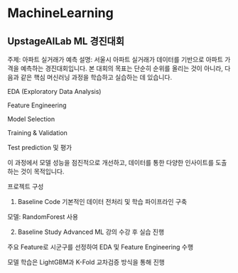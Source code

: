 # MachineLearning

## UpstageAILab ML 경진대회

주제: 아파트 실거래가 예측
설명:
서울시 아파트 실거래가 데이터를 기반으로 아파트 가격을 예측하는 경진대회입니다.
본 대회의 목표는 단순히 순위를 올리는 것이 아니라, 다음과 같은 핵심 머신러닝 과정을 학습하고 실습하는 데 있습니다.

EDA (Exploratory Data Analysis)

Feature Engineering

Model Selection

Training & Validation

Test prediction 및 평가

이 과정에서 모델 성능을 점진적으로 개선하고, 데이터를 통한 다양한 인사이트를 도출하는 것이 목적입니다.

프로젝트 구성
1. Baseline Code
기본적인 데이터 전처리 및 학습 파이프라인 구축

모델: RandomForest 사용

2. Baseline Study
Advanced ML 강의 수강 후 실습 진행

주요 Feature로 시군구를 선정하여 EDA 및 Feature Engineering 수행

모델 학습은 LightGBM과 K-Fold 교차검증 방식을 통해 진행
